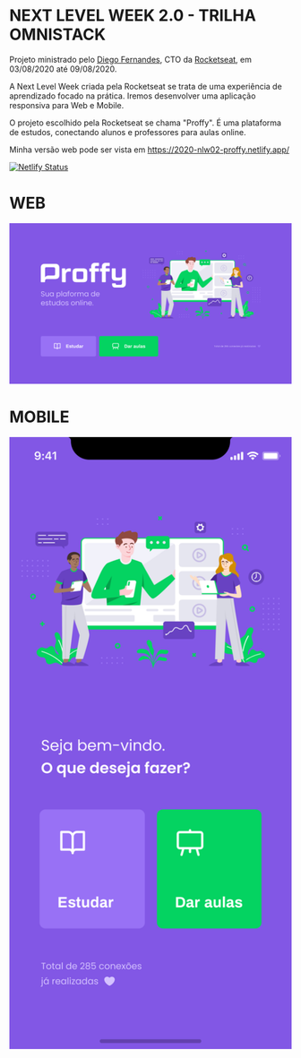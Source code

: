 # NEXT LEVEL WEEK 2.0 - TRILHA OMNISTACK

Projeto ministrado pelo [Diego Fernandes](https://github.com/diego3g), CTO da [Rocketseat](https://rocketseat.com.br/), em 03/08/2020 até 09/08/2020.

A Next Level Week criada pela Rocketseat se trata de uma experiência de aprendizado focado na prática. Iremos desenvolver uma aplicação responsiva para Web e Mobile.

O projeto escolhido pela Rocketseat se chama "Proffy". É uma plataforma de estudos, conectando alunos e professores para aulas online.

Minha versão web pode ser vista em https://2020-nlw02-proffy.netlify.app/

[![Netlify Status](https://api.netlify.com/api/v1/badges/9143bc3f-66e8-4c03-9213-fbc5fcb9bc5e/deploy-status)](https://app.netlify.com/sites/2020-nlw02-proffy/deploys)

# WEB
<img width="600" src="./Home.png">

# MOBILE
<img width="600" src="./Home_Mobile.png">
